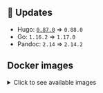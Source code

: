 ## :heartbeat: Updates

* Hugo: [`0.87.0`](https://github.com/klakegg/docker-hugo/releases/tag/0.87.0) => `0.88.0`
* Go: `1.16.2` => `1.17.0`
* Pandoc: `2.14` => `2.14.2`


## Docker images

<details>
<summary>Click to see available images</summary>

This release is available from Docker Hub as project `klakegg/hugo` with the following tags:

| Alias tags                   | Version specific tags                      |
| ---------------------------- | ------------------------------------------ |
| `busybox`, `latest`          | `0.88.0-busybox`, `0.88.0`                     |
| `busybox-ci`, `ci`           | `0.88.0-busybox-ci`, `0.88.0-ci`               |
| `busybox-onbuild`, `onbuild` | `0.88.0-busybox-onbuild`, `0.88.0-onbuild`     |
| `alpine`                     | `0.88.0-alpine`                              |
| `alpine-ci`                  | `0.88.0-alpine-ci`                           |
| `alpine-onbuild`             | `0.88.0-alpine-onbuild`                      |
| `asciidoctor`                | `0.88.0-asciidoctor`                         |
| `asciidoctor-ci`             | `0.88.0-asciidoctor-ci`                      |
| `asciidoctor-onbuild`        | `0.88.0-asciidoctor-onbuild`                 |
| `pandoc`                     | `0.88.0-pandoc`                              |
| `pandoc-ci`                  | `0.88.0-pandoc-ci`                           |
| `pandoc-onbuild`             | `0.88.0-pandoc-onbuild`                      |
| `ext-alpine`                 | `0.88.0-ext-alpine`                          |
| `ext-alpine-ci`              | `0.88.0-ext-alpine-ci`                       |
| `ext-alpine-onbuild`         | `0.88.0-ext-alpine-onbuild`                  |
| `ext-asciidoctor`            | `0.88.0-ext-asciidoctor`                     |
| `ext-asciidoctor-ci`         | `0.88.0-ext-asciidoctor-ci`                  |
| `ext-asciidoctor-onbuild`    | `0.88.0-ext-asciidoctor-onbuild`             |
| `ext-pandoc`                 | `0.88.0-ext-pandoc`                          |
| `ext-pandoc-ci`              | `0.88.0-ext-pandoc-ci`                       |
| `ext-pandoc-onbuild`         | `0.88.0-ext-pandoc-onbuild`                  |
| `debian`                     | `0.88.0-debian`                              |
| `debian-ci`                  | `0.88.0-debian-ci`                           |
| `debian-onbuild`             | `0.88.0-debian-onbuild`                      |
| `ext-debian`, `ext`, `latest-ext` | `0.88.0-ext-debian`, `0.88.0-ext`         |
| `ext-debian-ci`, `ext-ci`    | `0.88.0-ext-debian-ci`, `0.88.0-ext-ci`        |
| `ext-debian-onbuild`, `ext-onbuild` | `0.88.0-ext-debian-onbuild`, `0.88.0-ext-onbuild` |
| `ubuntu`                     | `0.88.0-ubuntu`                            |
| `ubuntu-ci`                  | `0.88.0-ubuntu-ci`                         |
| `ubuntu-onbuild`             | `0.88.0-ubuntu-onbuild`                    |
| `ext-ubuntu`                 | `0.88.0-ext-ubuntu`                        |
| `ext-ubuntu-ci`              | `0.88.0-ext-ubuntu-ci`                     |
| `ext-ubuntu-onbuild`         | `0.88.0-ext-ubuntu-onbuild`                |
</details>
